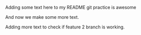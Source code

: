 Adding some text here to my README
git practice is awesome

And now we make some more text.

Adding more text to check if feature 2 branch is working.
